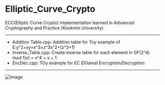 # Elliptic_Curve_Crypto
ECC(Elliptic Curve Crypto) implementation learned in Advanced Cryptography and Practice (Kookmin University)

----
* Addition Table.cpp: Addition table for Toy example of E:y^2+xy=x^3+z^3x^2+(z^3+1)
* Inverse_Table.cpp: Create inverse table for each element in GF(2^4) mod f(x) = x^4 + x + 1
* EncDec.cpp: TOy example for EC ElGamal Encryption/Decryption

----
  ![Image](https://github.com/user-attachments/assets/6394d66e-782e-4c10-8919-666f5ac0cd1c)
